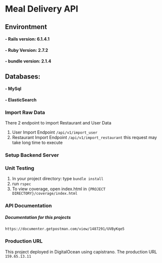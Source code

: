# Meal Delivery API

## Environtment
#### - Rails version: 6.1.4.1
#### - Ruby Version: 2.7.2
#### - bundle version: 2.1.4

## Databases:
#### - MySql
#### - ElasticSearch

### Import Raw Data
There 2 endpoint to import Restaurant and User Data
1. User Import Endpoint ```/api/v1/import_user```
2. Restaurant Import Endpoint ```/api/v1/import_restaurant```
this request may take long time to execute

### Setup Backend Server

### Unit Testing
1. In your project directory: type ```bundle install```
2. run ```rspec```
3. To view coverage, open index.html in ```{PROJECT DIRECTORY}/coverage/index.html```

### API Documentation
##### Documentation for this projects
```https://documenter.getpostman.com/view/1487291/UVByKqe5```


### Production URL
This project deployed in DigitalOcean using capistrano. The production URL ```159.65.13.11```
